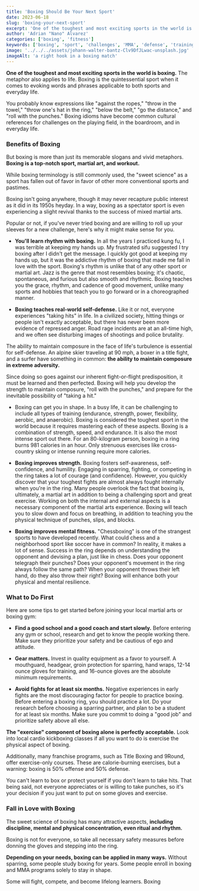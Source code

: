 ```yaml
---
title: 'Boxing Should Be Your Next Sport'
date: 2023-06-18
slug: 'boxing-your-next-sport'
excerpt: 'One of the toughest and most exciting sports in the world is boxing. The metaphor also applies to life.'
author: 'Adrian "Nano" Alvarez'
categories: ['boxing', 'fitness']
keywords: ['boxing', 'sport', 'challenges', 'MMA', 'defense', 'training', 'martial arts']
image: '../../../assets/johann-walter-bantz-Clv9DfJLwac-unsplash.jpg'
imageAlt: 'a right hook in a boxing match'
---
```


**One of the toughest and most exciting sports in the world is boxing.** The metaphor also applies to life. Boxing is the quintessential sport when it comes to evoking words and phrases applicable to both sports and everyday life.

You probably know expressions like "against the ropes," "throw in the towel," "throw one's hat in the ring," "below the belt," "go the distance," and "roll with the punches." Boxing idioms have become common cultural references for challenges on the playing field, in the boardroom, and in everyday life.

### Benefits of Boxing

But boxing is more than just its memorable slogans and vivid metaphors. **Boxing is a top-notch sport, martial art, and workout.**

While boxing terminology is still commonly used, the "sweet science" as a sport has fallen out of favor in favor of other more conventional sports and pastimes.

Boxing isn't going anywhere, though it may never recapture public interest as it did in its 1950s heyday. In a way, boxing as a spectator sport is even experiencing a slight revival thanks to the success of mixed martial arts.

Popular or not, if you've never tried boxing and are willing to roll up your sleeves for a new challenge, here's why it might make sense for you.

- **You'll learn rhythm with boxing.** In all the years I practiced kung fu, I was terrible at keeping my hands up. My frustrated sifu suggested I try boxing after I didn't get the message. I quickly got good at keeping my hands up, but it was the addictive rhythm of boxing that made me fall in love with the sport. Boxing's rhythm is unlike that of any other sport or martial art. Jazz is the genre that most resembles boxing; it's chaotic, spontaneous, and furious but also smooth and rhythmic. Boxing teaches you the grace, rhythm, and cadence of good movement, unlike many sports and hobbies that teach you to go forward or in a choreographed manner.

- **Boxing teaches real-world self-defense.** Like it or not, everyone experiences "taking hits" in life. In a civilized society, hitting things or people isn't exactly acceptable, but there has never been more evidence of repressed anger. Road rage incidents are at an all-time high, and we often see disturbing images of shootings and police brutality.

The ability to maintain composure in the face of life's turbulence is essential for self-defense. An alpine skier traveling at 90 mph, a boxer in a title fight, and a surfer have something in common: **the ability to maintain composure in extreme adversity.**

Since doing so goes against our inherent fight-or-flight predisposition, it must be learned and then perfected. Boxing will help you develop the strength to maintain composure, "roll with the punches," and prepare for the inevitable possibility of "taking a hit."

- Boxing can get you in shape. In a busy life, it can be challenging to include all types of training (endurance, strength, power, flexibility, aerobic, and anaerobic). Boxing is considered the toughest sport in the world because it requires mastering each of these aspects. Boxing is a combination of strength, speed, and endurance. It is also the most intense sport out there. For an 80-kilogram person, boxing in a ring burns 981 calories in an hour. Only strenuous exercises like cross-country skiing or intense running require more calories.

- **Boxing improves strength.** Boxing fosters self-awareness, self-confidence, and humility. Engaging in sparring, fighting, or competing in the ring takes a lot of courage (and confidence). However, you quickly discover that your toughest fights are almost always fought internally when you're in the ring. Many people overlook the fact that boxing is, ultimately, a martial art in addition to being a challenging sport and great exercise. Working on both the internal and external aspects is a necessary component of the martial arts experience. Boxing will teach you to slow down and focus on breathing, in addition to teaching you the physical technique of punches, slips, and blocks.

- **Boxing improves mental fitness.** "Chessboxing" is one of the strangest sports to have developed recently. What could chess and a neighborhood sport like soccer have in common? In reality, it makes a lot of sense. Success in the ring depends on understanding the opponent and devising a plan, just like in chess. Does your opponent telegraph their punches? Does your opponent's movement in the ring always follow the same path? When your opponent throws their left hand, do they also throw their right? Boxing will enhance both your physical and mental resilience.

### What to Do First

Here are some tips to get started before joining your local martial arts or boxing gym:

- **Find a good school and a good coach and start slowly.** Before entering any gym or school, research and get to know the people working there. Make sure they prioritize your safety and be cautious of ego and attitude.

- **Gear matters.** Invest in quality equipment as a favor to yourself. A mouthguard, headgear, groin protection for sparring, hand wraps, 12-14 ounce gloves for training, and 16-ounce gloves are the absolute minimum requirements.

- **Avoid fights for at least six months.** Negative experiences in early fights are the most discouraging factor for people to practice boxing. Before entering a boxing ring, you should practice a lot. Do your research before choosing a sparring partner, and plan to be a student for at least six months. Make sure you commit to doing a "good job" and prioritize safety above all else.

**The "exercise" component of boxing alone is perfectly acceptable.** Look into local cardio kickboxing classes if all you want to do is exercise the physical aspect of boxing.

Additionally, many franchise programs, such as Title Boxing and 9Round, offer exercise-only courses. These are calorie-burning exercises, but a warning: boxing is 50% offense and 50% defense.

You can't learn to box or protect yourself if you don't learn to take hits. That being said, not everyone appreciates or is willing to take punches, so it's your decision if you just want to put on some gloves and exercise.

### Fall in Love with Boxing

The sweet science of boxing has many attractive aspects, **including discipline, mental and physical concentration, even ritual and rhythm.**

Boxing is not for everyone, so take all necessary safety measures before donning the gloves and stepping into the ring.

**Depending on your needs, boxing can be applied in many ways.** Without sparring, some people study boxing for years. Some people enroll in boxing and MMA programs solely to stay in shape.

Some will fight, compete, and become lifelong learners. Boxing
